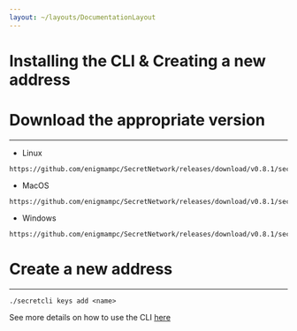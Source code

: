 ```yaml
---
layout: ~/layouts/DocumentationLayout
---
```


# Installing the CLI & Creating a new address


# Download the appropriate version
-----------------------------------------------------------------------

*   Linux

```
https://github.com/enigmampc/SecretNetwork/releases/download/v0.8.1/secretcli

```

*   MacOS

```
https://github.com/enigmampc/SecretNetwork/releases/download/v0.8.1/secretcli_darwin

```

*   Windows

```
https://github.com/enigmampc/SecretNetwork/releases/download/v0.8.1/secretcli.exe

```

# Create a new address
-----------------------------------------------

```
./secretcli keys add <name>

```

See more details on how to use the CLI [here](https://github.com/enigmampc/SecretNetwork/blob/master/docs/secretcli.md)
